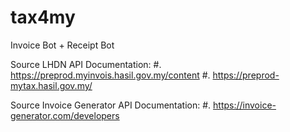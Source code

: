 # tax4my
Invoice Bot + Receipt Bot


Source LHDN API Documentation: 
#. https://preprod.myinvois.hasil.gov.my/content
#. https://preprod-mytax.hasil.gov.my/

Source Invoice Generator API Documentation: 
#. https://invoice-generator.com/developers
